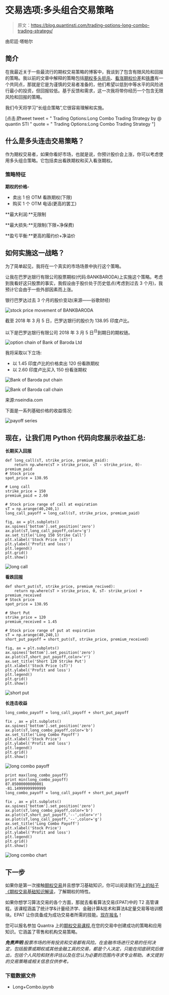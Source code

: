 # 交易选项:多头组合交易策略

> 原文：<https://blog.quantinsti.com/trading-options-long-combo-trading-strategy/>

由尼廷·塔帕尔

## **简介**

在我最近关于一些最流行的期权交易策略的博客中，我谈到了包含有限风险和回报的策略。我以前的文章中解释的策略包括[期权多头扼杀](https://blog.quantinsti.com/long-strangle-option-strategy-in-python/)、[看涨期权价差](https://blog.quantinsti.com/bull-call-spread-strategy/)和[铁鹰](https://blog.quantinsti.com/iron-condor-options-trading-strategy)有一个共同点，那就是它是为谨慎的交易者准备的，他们希望以低到中等水平的风险进行最小的投资，但回报较低。基于反馈和需求，这一次我将带你经历一个包含无限风险和回报的策略。

我们今天将学习“长组合策略”,它很容易理解和实施。

[点击*至*tweet tweet = " Trading Options:Long Combo Trading Strategy by @ quantin STI " quote = " Trading Options:Long Combo Trading Strategy "]

## **什么是多头连击交易策略？**

作为期权交易者，如果你看好市场，也就是说，你预计股价会上涨，你可以考虑使用多头组合策略。它包括卖出看跌期权和买入看涨期权。

### **策略特征**

**期权的价格-**

*   卖出 1 份 OTM 看跌期权(下限)
*   购买 1 个 OTM 电话(更高的罢工)

**最大利润:**无限制

**最大损失:**无限制(下限+净保费)

**盈亏平衡:**更高的履约价+净溢价

## **如何实施这一战略？**

为了简单起见，我将在一个真实的市场场景中执行这个策略。

让我在巴罗达银行有限公司股票期权(代码:BANKBARODA)上实施这个策略。考虑到我看好这只股票的事实，我假设由于股价处于历史低点(考虑到过去 3 个月)，我预计它会由于一些外部因素而上涨。

银行巴罗达过去 3 个月的股价变动(来源——谷歌财经)

![stock price movement of BANKBARODA](img/3d9a6ab7b7a2add14eaf576e6730ec60.png)

截至 2018 年 3 月 5 日，巴罗达银行的股价为 138.95 印度卢比。

以下是巴罗达银行有限公司 2018 年 3 月 5 日<sup>日</sup>到期日的期权链。

![option chain of Bank of Baroda Ltd](img/597b8607b0e0a0ae28e9245a904c80d4.png)

我将采取以下立场:

*   以 1.45 印度卢比的价格卖出 120 份看跌期权
*   以 2.60 印度卢比买入 150 份看涨期权

![Bank of Baroda put chain](img/cdc700446f1bfe56fa362f421e7d3099.png)

![Bank of Baroda call chain](img/f4d8cb6d2bdfb4e1b31701322257a876.png)

来源:nseindia.com

下面是一系列基础价格的收益情况:

![payoff series](img/9b9d4ed4f0584cd3831e51a79187bb1d.png)

## **现在，让我们用 Python 代码向您展示收益汇总:**

**长期买入回报**

```
def long_call(sT, strike_price, premium_paid):
    return np.where(sT > strike_price, sT - strike_price, 0)-premium_paid
# Stock price
spot_price = 138.95
```

```
# Long call
strike_price = 150
premium_paid = 2.60
```

```
# Stock price range of call at expiration
sT = np.arange(40,240,1)
long_call_payoff = long_call(sT, strike_price, premium_paid)
```

```
fig, ax = plt.subplots()
ax.spines['bottom'].set_position('zero')
ax.plot(sT,long_call_payoff,color='g')
ax.set_title('Long 150 Strike Call')
plt.xlabel('Stock Price (sT)')
plt.ylabel('Profit and loss')
plt.legend()
plt.grid()
plt.show()
```

![long call](img/0949db933275f2d7bec28b2f899a326f.png)

**看跌回报**

```
def short_put(sT, strike_price, premium_recived):
    return np.where(sT > strike_price, 0, sT- strike_price) + premium_received
# Stock price
spot_price = 138.95
```

```
# Short Put
strike_price = 120
premium_received = 1.45
```

```
# Stock price range of put at expiration
sT = np.arange(40,240,1)
short_put_payoff = short_put(sT, strike_price, premium_received)
```

```
fig, ax = plt.subplots()
ax.spines['bottom'].set_position('zero')
ax.plot(sT,short_put_payoff,color='r')
ax.set_title('Short 120 Strike Put')
plt.xlabel('Stock Price (sT)')
plt.ylabel('Profit and loss')
plt.legend()
plt.grid()
plt.show()
```

![short put](img/bc6ca774a5f4e5638c37fc1af7f82dc9.png)

**长连击收益**

```
long_combo_payoff = long_call_payoff + short_put_payoff
```

```
fix , ax = plt.subplots()
ax.spines['bottom'].set_position('zero')
ax.plot(sT,long_combo_payoff,color='b')
ax.set_title('Long Combo Payoff')
plt.xlabel('Stock Price')
plt.ylabel('Profit and loss')
plt.legend()
plt.grid()
plt.show()
```

![long combo payoff](img/fda100d126b9fa625b704481e40385d0.png)

```
print max(long_combo_payoff)
print min(long_combo_payoff)
87.85000000000001
-81.14999999999999
long_combo_payoff = long_call_payoff + short_put_payoff
```

```
fix , ax = plt.subplots()
ax.spines['bottom'].set_position('zero')
ax.plot(sT,long_combo_payoff,color='b')
ax.plot(sT,short_put_payoff,'--',color='r')
ax.plot(sT,long_call_payoff,'--',color='g')
ax.set_title('Long Combo Payoff')
plt.xlabel('Stock Price')
plt.ylabel('Profit and loss')
plt.legend()
plt.grid()
plt.show()
```

![long combo chart](img/efae7cabef93c0cd4d7dace063bdb2c1.png)

## **下一步**

如果你是第一次接触[期权交易](https://quantra.quantinsti.com/course/options-trading-strategies-python-intermediate)并且想学习基础知识，你可以阅读我们在[上的帖子《期权交易基础知识解读](https://blog.quantinsti.com/basics-options-trading/)，了解期权的特性。

如果你想学习算法交易的各个方面，那就去看看算法交易(EPAT)中的 T2 高管课程。该课程涵盖了统计学&计量经济学、金融计算&技术和算法&定量交易等培训模块。EPAT 让你具备成为成功交易者所需的技能。[现在报名](https://www.quantinsti.com/epat/)！

您可以报名参加 Quantra 上的[期权交易课程](https://quantra.quantinsti.com/course/options-trading-strategies-python-advanced),在您的交易中创建成功的策略和应用知识。它涵盖了零售和机构交易策略。

***免责声明**:股票市场的所有投资和交易都有风险。在金融市场进行交易的任何决定，包括股票或期权或其他金融工具的交易，都是个人决定，只能在彻底研究后做出，包括个人风险和财务评估以及在您认为必要的范围内寻求专业帮助。本文提到的交易策略或相关信息仅供参考。*

### **下载数据文件**

*   Long+Combo.ipynb